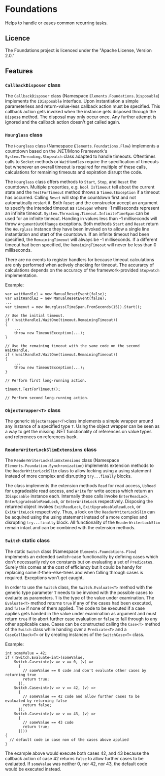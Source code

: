# Foundations
Helps to handle or eases common recurring tasks.

## Licence
The Foundations project is licenced under the "Apache License, Version 2.0."

## Features

### `CallbackDisposer` class
The `CallbackDisposer` class (Namespace `Elements.Foundations.Disposable`) implements the `IDisposable` interface. Upon instantiation a simple parameterless and return-value-less callback action must be specified. This callback action gets invoked when the instance gets disposed through the `Dispose` method. The disposal may only occur once. Any further attempt is ignored and the callback action doesn't get called again.

### `Hourglass` class
The `Hourglass` class (Namespace `Elements.Foundations.Flow`) implements a countdown based on the .NET/Mono Framework's `System.Threading.Stopwatch` class adapted to handle timeouts. Oftentimes calls to `Socket` methods or `WaitHandle`s require the specification of timeouts but whenever an overall timeout is required for multiple of these calls, calculations for remaining timeouts and expiration disrupt the code.

The `Hourglass` class offers methods to `Start`, `Stop`, and `Reset` the countdown. Multiple properties, e.g. `bool IsTimeout` tell about the current state and the `TestForTimeout` method throws a `TimeoutException` if a timeout has occurred. Calling `Reset` will stop the countdown first and not automatically restart it. Both `Reset` and the constructor accept an argument to specify the intended timeout as `TimeSpan` where -1 milliseconds represent an infinite timeout. `System.Threading.Timeout.InfiniteTimeSpan` can be used for an infinite timeout. Handing in values less than -1 milliseconds will throw `ArgumentOutOfRange` exceptions. Both methods `Start` and `Reset` return the `Hourglass` instance they have been invoked on to allow a single line instantiation and start of the countdown. If an infinite timeout had been specified, the `RemainingTimeout` will always be -1 milliseconds. If a different timeout had been specified, the `RemainingTimeout` will never be less than 0 milliseconds.

There are no events to register handlers for because timeout calculations are only performed when actively checking for timeout. The accurarcy of calculations depends on the accuracy of the framework-provided `Stopwatch` implementation.

Example:

```
var waitHandle1 = new ManualResetEvent(false);
var waitHandle2 = new ManualResetEvent(false);
...
var timeout = new Hourglass(TimeSpan.FromSeconds(15)).Start();

// Use the initial timeout.
if (!waitHandle1.WaitOne(timeout.RemainingTimeout))
{
    ...
    throw new TimeoutException(...);
}

// Use the remaining timeout with the same code on the second WaitHandle.
if (!waitHandle2.WaitOne(timeout.RemainingTimeout))
{
    ...
    throw new TimeoutException(...);
}

// Perform first long-running action.

timeout.TestForTimeout();

// Perform second long-running action.
```

### `ObjectWrapper<T>` class
The generic `ObjectWrapper<T>`class implements a simple wrapper around any instance of a specified type `T`. Using the object wrapper can be seen as a way to get the missing .NET functionality of references on value types and references on references back.

### `ReaderWriterLockSlimExtensions` class
The `ReaderWriterLockSlimExtensions` class (Namespace `Elements.Foundation.Synchronization`) implements extension methods to the `ReaderWriterLockSlim` class to allow locking using a using statement instead of more complex and disrupting `try...finally` blocks.

The class implements the extension methods `Read` for read access, `UpRead` for upgradeable read access, and `Write` for write access which return an `IDisposable` instance each. Internally these calls invoke `EnterReadLock`, `EnterUpgradeableReadLock`, or `EnterWriteLock` respectively. Disposing the returned object invokes `ExitReadLock`, `ExitUpgradeableReadLock`, or `ExitWriteLock` respectively. Thus, a lock on the `ReaderWriterLockSlim` can be acquired using the using statement instead of a more complex and disrupting `try...finally` block. All functionality of the `ReaderWriterLockSlim` remain intact and can be combined with the extension methods.

### `Switch` static class
The static `Switch` class (Namespace `Elements.Foundations.Flow`) implements an extended switch-case functionality by defining cases which don't necessarily rely on constants but on evaluating a set of `Predicate`s. Surely this comes at the cost of efficiency but it could be handy for replacing some if-then-else-trees and when falling through cases is required. Exceptions won't get caught.

In order to use the `Switch` class, the `Switch.Evaluate<T>` method with the generic type parameter `T` needs to be invoked with the possible cases to evaluate as parameters. `T` is the type of the value under examination. The `Evaluate<T>` method returns `true` if any of the cases had been executed, and `false` if none of them applied. The code to be executed if a case applies gets handed in the value under examination as argument and must return `true` if to abort further case evaluation or `false` to fall through to any other applicable case. Cases can be constructed calling the `Case<T>` method of the `Switch` class while handing over a `Predicate<T>` and a `CaseCallback<T>` or by creating instances of the `SwitchCase<T>` class.

Example:
```
int someValue = 42;
if (!Switch.Evaluate<int>(someValue,
    Switch.Case<int>(v => v == 0, (v) =>
      {
        // someValue == 0 code and don't evaluate other cases by returning true
        return true;
      }),
    Switch.Case<int>(v => v == 42, (v) =>
      {
        // someValue == 42 code and allow further cases to be evaluated by returning false
        return false;
      }),
    Switch.Case<int>(v => v == 43, (v) =>
      {
        // someValue == 43 code
        return true;
      })))
{
  // default code in case non of the cases above applied
}
```

The example above would execute both cases 42, and 43 because the callback action of case 42 returns `false` to allow further cases to be evaluated. If `someValue` was neither 0, nor 42, nor 43, the default code would be executed instead.

